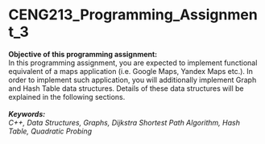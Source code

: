 # CENG213_Programming_Assignment_3
<b> Objective of this programming assignment: </b> <br>
In this programming assignment, you are expected to implement functional equivalent of a maps
application (i.e. Google Maps, Yandex Maps etc.). In order to implement such application, you
will additionally implement Graph and Hash Table data structures. Details of these data structures
will be explained in the following sections.<br>
<br>
<b><i>Keywords:</i></b><br> 
<i>C++, Data Structures, Graphs, Dijkstra Shortest Path Algorithm, Hash Table,
Quadratic Probing</i>
